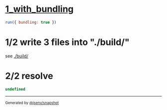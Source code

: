 # [1_with_bundling](../../subbuild_import_meta_resolve.test.mjs#L32)

```js
run({ bundling: true })
```

# 1/2 write 3 files into "./build/"

see [./build/](./build/)

# 2/2 resolve

```js
undefined
```

---

<sub>
  Generated by <a href="https://github.com/jsenv/core/tree/main/packages/independent/snapshot">@jsenv/snapshot</a>
</sub>
